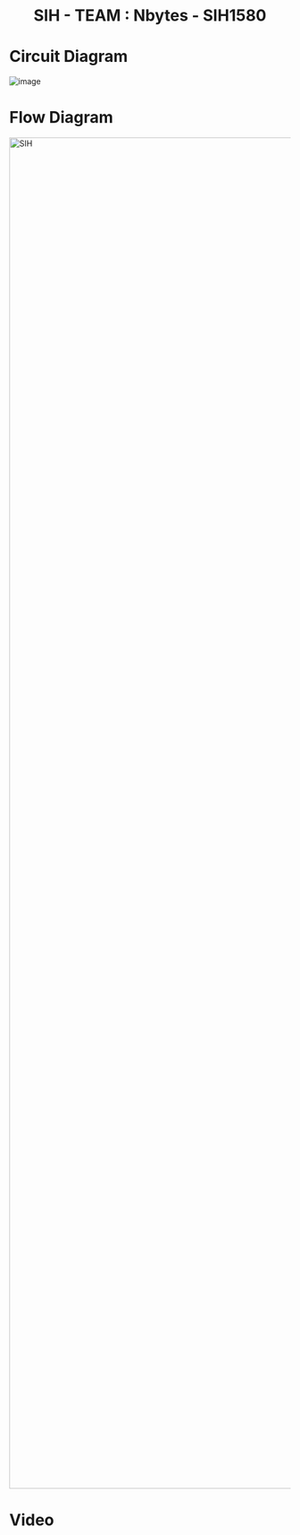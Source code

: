 <div align=center><h1>SIH - TEAM : Nbytes - SIH1580 </h1></div>

# Circuit Diagram
![image](https://github.com/user-attachments/assets/da2c4b00-e2a3-4cb9-bd11-271490fe6088)

# Flow Diagram

<img width="2414" alt="SIH " src="https://github.com/user-attachments/assets/197fe616-36da-4521-9c11-381c242dd861">

# Video
